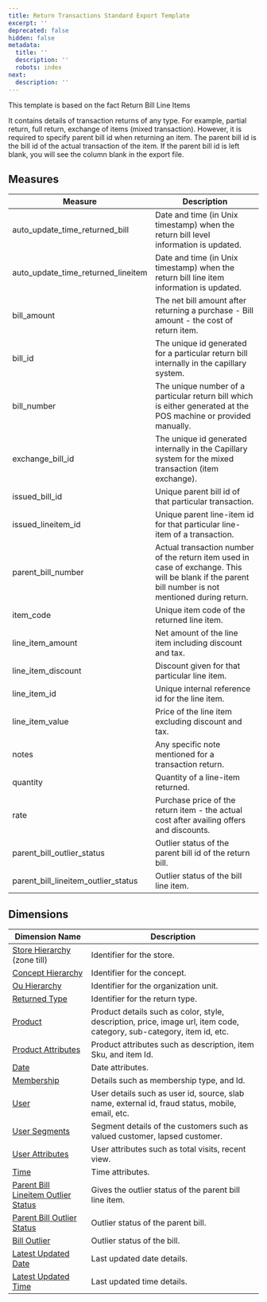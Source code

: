 ```yaml
---
title: Return Transactions Standard Export Template
excerpt: ''
deprecated: false
hidden: false
metadata:
  title: ''
  description: ''
  robots: index
next:
  description: ''
---
```

This template is based on the fact Return Bill Line Items

It contains details of transaction returns of any type. For example, partial return, full return, exchange of items (mixed transaction). However, it is required to specify parent bill id when returning an item. The parent bill id is the bill id of the actual transaction of the item. If the parent bill id is left blank, you will see the column blank in the export file.

## Measures

| Measure                                 | Description                                                                                                                                         |
| --------------------------------------- | --------------------------------------------------------------------------------------------------------------------------------------------------- |
| auto\_update\_time\_returned\_bill      | Date and time (in Unix timestamp) when the return bill level information is updated.                                                                |
| auto\_update\_time\_returned\_lineitem  | Date and time (in Unix timestamp) when the return bill line item information is updated.                                                            |
| bill\_amount                            | The net bill amount after returning a purchase - Bill amount - the cost of return item.                                                             |
| bill\_id                                | The unique id generated for a particular return bill internally in the capillary system.                                                            |
| bill\_number                            | The unique number of a particular return bill which is either generated at the POS machine or provided manually.                                    |
| exchange\_bill\_id                      | The unique id generated internally in the Capillary system for the mixed transaction (item exchange).                                               |
| issued\_bill\_id                        | Unique parent bill id of that particular transaction.                                                                                               |
| issued\_lineitem\_id                    | Unique parent line-item id for that particular line-item of a transaction.                                                                          |
| parent\_bill\_number                    | Actual transaction number of the return item used in case of exchange. This will be blank if the parent bill number is not mentioned during return. |
| item\_code                              | Unique item code of the returned line item.                                                                                                         |
| line\_item\_amount                      | Net amount of the line item including discount and tax.                                                                                             |
| line\_item\_discount                    | Discount given for that particular line item.                                                                                                       |
| line\_item\_id                          | Unique internal reference id for the line item.                                                                                                     |
| line\_item\_value                       | Price of the line item excluding discount and tax.                                                                                                  |
| notes                                   | Any specific note mentioned for a transaction return.                                                                                               |
| quantity                                | Quantity of a line-item returned.                                                                                                                   |
| rate                                    | Purchase price of the return item - the actual cost after availing offers and discounts.                                                            |
| parent\_bill\_outlier\_status           | Outlier status of the parent bill id of the return bill.                                                                                            |
| parent\_bill\_lineitem\_outlier\_status | Outlier status of the bill line item.                                                                                                               |

## Dimensions

| Dimension Name                                                                                             | Description                                                                                                           |
| ---------------------------------------------------------------------------------------------------------- | --------------------------------------------------------------------------------------------------------------------- |
| [Store Hierarchy](https://docs.capillarytech.com/docs/dimension-tables#zone-till) (zone till)              | Identifier for the store.                                                                                             |
| [Concept Hierarchy](https://docs.capillarytech.com/docs/dimension-tables#zone-till)                        | Identifier for the concept.                                                                                           |
| [Ou Hierarchy](https://docs.capillarytech.com/docs/dimension-tables#zone-till)                             | Identifier for the organization unit.                                                                                 |
| [Returned Type](https://docs.capillarytech.com/docs/dimension-tables#return-type)                          | Identifier for the return type.                                                                                       |
| [Product](https://docs.capillarytech.com/docs/dimension-tables#item)                                       | Product details such as color, style, description, price, image url, item code, category, sub-category, item id, etc. |
| [Product Attributes](https://docs.capillarytech.com/docs/dimension-tables#item)                            | Product attributes such as description, item Sku, and item Id.                                                        |
| [Date](https://docs.capillarytech.com/docs/dimension-tables#date)                                          | Date attributes.                                                                                                      |
| [Membership](https://docs.capillarytech.com/docs/dimension-tables#membership-type)                         | Details such as membership type, and Id.                                                                              |
| [User](https://docs.capillarytech.com/docs/dimension-tables#users-users)                                   | User details such as user id, source, slab name, external id, fraud status, mobile, email, etc.                       |
| [User Segments](https://docs.capillarytech.com/docs/dimension-tables#users-users)                          | Segment details of the customers such as valued customer, lapsed customer.                                            |
| [User Attributes](https://docs.capillarytech.com/docs/dimension-tables#users-users)                        | User attributes such as total visits, recent view.                                                                    |
| [Time](https://docs.capillarytech.com/docs/dimension-tables#time)                                          | Time attributes.                                                                                                      |
| [Parent Bill Lineitem Outlier Status](https://docs.capillarytech.com/docs/dimension-tables#outlier-status) | Gives the outlier status of the parent bill line item.                                                                |
| [Parent Bill Outlier Status](https://docs.capillarytech.com/docs/dimension-tables#outlier-status)          | Outlier status of the parent bill.                                                                                    |
| [Bill Outlier](https://docs.capillarytech.com/docs/dimension-tables#outlier-status)                        | Outlier status of the bill.                                                                                           |
| [Latest Updated Date](https://docs.capillarytech.com/docs/dimension-tables#date)                           | Last updated date details.                                                                                            |
| [Latest Updated Time](https://docs.capillarytech.com/docs/dimension-tables#time)                           | Last updated time details.                                                                                            |
